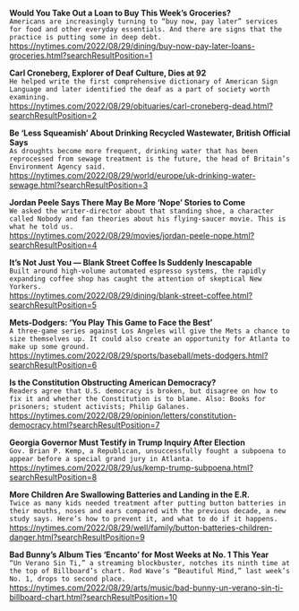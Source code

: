 **Would You Take Out a Loan to Buy This Week’s Groceries?**\
`Americans are increasingly turning to “buy now, pay later” services for food and other everyday essentials. And there are signs that the practice is putting some in deep debt.`\
https://nytimes.com/2022/08/29/dining/buy-now-pay-later-loans-groceries.html?searchResultPosition=1

**Carl Croneberg, Explorer of Deaf Culture, Dies at 92**\
`He helped write the first comprehensive dictionary of American Sign Language and later identified the deaf as a part of society worth examining.`\
https://nytimes.com/2022/08/29/obituaries/carl-croneberg-dead.html?searchResultPosition=2

**Be ‘Less Squeamish’ About Drinking Recycled Wastewater, British Official Says**\
`As droughts become more frequent, drinking water that has been reprocessed from sewage treatment is the future, the head of Britain’s Environment Agency said.`\
https://nytimes.com/2022/08/29/world/europe/uk-drinking-water-sewage.html?searchResultPosition=3

**Jordan Peele Says There May Be More ‘Nope’ Stories to Come**\
`We asked the writer-director about that standing shoe, a character called Nobody and fan theories about his flying-saucer movie. This is what he told us.`\
https://nytimes.com/2022/08/29/movies/jordan-peele-nope.html?searchResultPosition=4

**It’s Not Just You — Blank Street Coffee Is Suddenly Inescapable**\
`Built around high-volume automated espresso systems, the rapidly expanding coffee shop has caught the attention of skeptical New Yorkers.`\
https://nytimes.com/2022/08/29/dining/blank-street-coffee.html?searchResultPosition=5

**Mets-Dodgers: ‘You Play This Game to Face the Best’**\
`A three-game series against Los Angeles will give the Mets a chance to size themselves up. It could also create an opportunity for Atlanta to make up some ground.`\
https://nytimes.com/2022/08/29/sports/baseball/mets-dodgers.html?searchResultPosition=6

**Is the Constitution Obstructing American Democracy?**\
`Readers agree that U.S. democracy is broken, but disagree on how to fix it and whether the Constitution is to blame. Also: Books for prisoners; student activists; Philip Galanes. `\
https://nytimes.com/2022/08/29/opinion/letters/constitution-democracy.html?searchResultPosition=7

**Georgia Governor Must Testify in Trump Inquiry After Election**\
`Gov. Brian P. Kemp, a Republican, unsuccessfully fought a subpoena to appear before a special grand jury in Atlanta.`\
https://nytimes.com/2022/08/29/us/kemp-trump-subpoena.html?searchResultPosition=8

**More Children Are Swallowing Batteries and Landing in the E.R.**\
`Twice as many kids needed treatment after putting button batteries in their mouths, noses and ears compared with the previous decade, a new study says. Here’s how to prevent it, and what to do if it happens.`\
https://nytimes.com/2022/08/29/well/family/button-batteries-children-danger.html?searchResultPosition=9

**Bad Bunny’s Album Ties ‘Encanto’ for Most Weeks at No. 1 This Year**\
`“Un Verano Sin Ti,” a streaming blockbuster, notches its ninth time at the top of Billboard’s chart. Rod Wave’s “Beautiful Mind,” last week’s No. 1, drops to second place.`\
https://nytimes.com/2022/08/29/arts/music/bad-bunny-un-verano-sin-ti-billboard-chart.html?searchResultPosition=10

